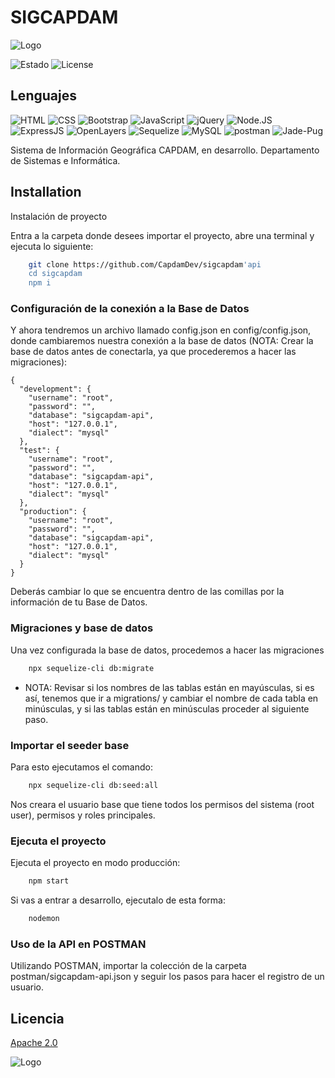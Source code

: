 # SIGCAPDAM

![Logo](https://sig.capdam.gob.mx/media/SIGCAPDAM%20LOGO.png)

![Estado](https://img.shields.io/badge/Estado-En%20desarrollo-green?style=for-the-badge)
![License](https://img.shields.io/badge/License-Apache-blue?style=for-the-badge)

## Lenguajes

![HTML](https://img.shields.io/badge/HTML-gray?style=flat-square&logo=html5)
![CSS](https://img.shields.io/badge/CSS-gray?style=flat-square&logo=css3)
![Bootstrap](https://img.shields.io/badge/BOOTSTRAP-gray?style=flat-square&logo=bootstrap)
![JavaScript](https://img.shields.io/badge/JavaScript-gray?style=flat-square&logo=javascript)
![jQuery](https://img.shields.io/badge/jQuery-gray?style=flat-square&logo=jquery)
![Node.JS](https://img.shields.io/badge/Node.JS-gray?style=flat-square&logo=node.js)
![ExpressJS](https://img.shields.io/badge/ExpressJS-gray?style=flat-square&logo=express)
![OpenLayers](https://img.shields.io/badge/OpenLayers-gray?style=flat-square&logo=openlayers)
![Sequelize](https://img.shields.io/badge/Sequelize-gray?style=flat-square&logo=sequelize)
![MySQL](https://img.shields.io/badge/MySQL-gray?style=flat-square&logo=mysql)
![postman](https://img.shields.io/badge/postman-gray?style=flat&logo=postman)
![Jade-Pug](https://img.shields.io/badge/Jade/Pug-gray?style=flat&logo=pug)

Sistema de Información Geográfica CAPDAM, en desarrollo. Departamento de Sistemas e Informática.

## Installation

Instalación de proyecto

Entra a la carpeta donde desees importar el proyecto, abre una terminal y ejecuta lo siguiente:

```bash
    git clone https://github.com/CapdamDev/sigcapdam'api
    cd sigcapdam
    npm i
```

### Configuración de la conexión a la Base de Datos

Y ahora tendremos un archivo llamado config.json en config/config.json, donde cambiaremos nuestra conexión a la base de datos (NOTA: Crear la base de datos antes de conectarla, ya que procederemos a hacer las migraciones):

```code
{
  "development": {
    "username": "root",
    "password": "",
    "database": "sigcapdam-api",
    "host": "127.0.0.1",
    "dialect": "mysql"
  },
  "test": {
    "username": "root",
    "password": "",
    "database": "sigcapdam-api",
    "host": "127.0.0.1",
    "dialect": "mysql"
  },
  "production": {
    "username": "root",
    "password": "",
    "database": "sigcapdam-api",
    "host": "127.0.0.1",
    "dialect": "mysql"
  }
}
```

Deberás cambiar lo que se encuentra dentro de las comillas por la información de tu Base de Datos.

### Migraciones y base de datos

Una vez configurada la base de datos, procedemos a hacer las migraciones

```bash
    npx sequelize-cli db:migrate
```

+ NOTA: Revisar si los nombres de las tablas están en mayúsculas, si es así, tenemos que ir a migrations/ y cambiar el nombre de cada tabla en minúsculas, y si las tablas están en minúsculas proceder al siguiente paso.

### Importar el seeder base

Para esto ejecutamos el comando:

```bash
    npx sequelize-cli db:seed:all
```

Nos creara el usuario base que tiene todos los permisos del sistema (root user), permisos y roles principales.

### Ejecuta el proyecto

Ejecuta el proyecto en modo producción:

```bash
    npm start
```

Si vas a entrar a desarrollo, ejecutalo de esta forma:

```bash
    nodemon
```

### Uso de la API en POSTMAN

Utilizando POSTMAN, importar la colección de la carpeta postman/sigcapdam-api.json y seguir los pasos para hacer el registro de un usuario.

## Licencia

[Apache 2.0](https://choosealicense.com/licenses/apache-2.0/)

![Logo](https://pagos.capdam.gob.mx/assets/img/logo.png)